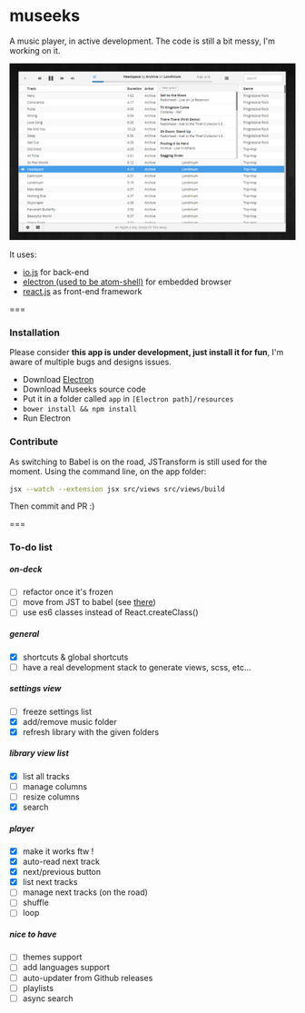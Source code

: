 # museeks
A music player, in active development. The code is still a bit messy, I'm working on it.

![Screenshot](screenshot.png)

It uses:
* [io.js](http://iojs.org/) for back-end
* [electron (used to be atom-shell)](https://github.com/atom/atom-shell/) for embedded browser
* [react.js](https://facebook.github.io/react/) as front-end framework

===

### Installation

Please consider **this app is under development, just install it for fun**, I'm aware of multiple bugs and designs issues.

- Download [Electron](https://github.com/atom/electron/releases)
- Download Museeks source code
- Put it in a folder called `app` in `[Electron path]/resources`
- `bower install && npm install`
- Run Electron

### Contribute

As switching to Babel is on the road, JSTransform is still used for the moment. Using the command line, on the app folder:
```bash
jsx --watch --extension jsx src/views src/views/build
```

Then commit and PR :)

===

### To-do list

##### on-deck

- [ ] refactor once it's frozen
- [ ] move from JST to babel (see [there](http://facebook.github.io/react/blog/2015/06/12/deprecating-jstransform-and-react-tools.html))
- [ ] use es6 classes instead of React.createClass()

##### general
- [x] shortcuts & global shortcuts
- [ ] have a real development stack to generate views, scss, etc...

##### settings view
- [ ] freeze settings list
- [x] add/remove music folder
- [x] refresh library with the given folders

##### library view list
- [x] list all tracks
- [ ] manage columns
- [ ] resize columns
- [x] search

##### player
- [x] make it works ftw !
- [x] auto-read next track
- [x] next/previous button
- [x] list next tracks
- [ ] manage next tracks (on the road)
- [ ] shuffle
- [ ] loop

##### nice to have
- [ ] themes support
- [ ] add languages support
- [ ] auto-updater from Github releases
- [ ] playlists
- [ ] async search
